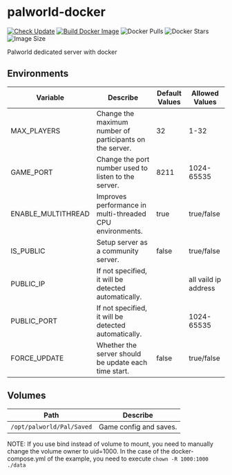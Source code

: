 # palworld-docker

[![Check Update](https://github.com/KagurazakaNyaa/palworld-docker/actions/workflows/update.yml/badge.svg)](https://github.com/KagurazakaNyaa/palworld-docker/actions/workflows/update.yml)
[![Build Docker Image](https://github.com/KagurazakaNyaa/palworld-docker/actions/workflows/build.yml/badge.svg)](https://github.com/KagurazakaNyaa/palworld-docker/actions/workflows/build.yml)
![Docker Pulls](https://img.shields.io/docker/pulls/kagurazakanyaa/palworld)
![Docker Stars](https://img.shields.io/docker/stars/kagurazakanyaa/palworld)
![Image Size](https://img.shields.io/docker/image-size/kagurazakanyaa/palworld/latest)

Palworld dedicated server with docker

## Environments

| Variable           | Describe                                                    | Default Values | Allowed Values       |
|--------------------|-------------------------------------------------------------|----------------|----------------------|
| MAX_PLAYERS        | Change the maximum number of participants on the server.    | 32             | 1-32                 |
| GAME_PORT          | Change the port number used to listen to the server.        | 8211           | 1024-65535           |
| ENABLE_MULTITHREAD | Improves performance in multi-threaded CPU environments.    | true           | true/false           |
| IS_PUBLIC          | Setup server as a community server.                         | false          | true/false           |
| PUBLIC_IP          | If not specified, it will be detected automatically.        |                | all vaild ip address |
| PUBLIC_PORT        | If not specified, it will be detected automatically.        |                | 1024-65535           |
| FORCE_UPDATE       | Whether the server should be update each time start.        | false          | true/false           |

## Volumes

|Path                      |Describe              |
|--------------------------|----------------------|
|`/opt/palworld/Pal/Saved` |Game config and saves.|

NOTE: If you use bind instead of volume to mount, you need to manually change the volume owner to uid=1000.
In the case of the docker-compose.yml of the example, you need to execute `chown -R 1000:1000 ./data`
